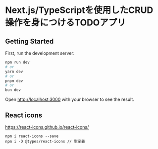 # Next.js/TypeScriptを使用したCRUD操作を身につけるTODOアプリ

## Getting Started

First, run the development server:

```bash
npm run dev
# or
yarn dev
# or
pnpm dev
# or
bun dev
```

Open [http://localhost:3000](http://localhost:3000) with your browser to see the result.

## React icons
https://react-icons.github.io/react-icons/

```
npm i react-icons --save
npm i -D @types/react-icons // 型定義
```